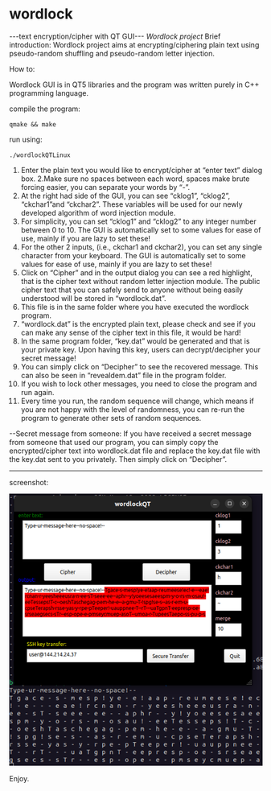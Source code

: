 # wordlock
---text encryption/cipher with QT GUI---
*Wordlock project*
Brief introduction:
Wordlock project aims at encrypting/ciphering plain text using pseudo-random shuffling and pseudo-random letter injection.

How to:

Wordlock GUI is in QT5 libraries and the program was written purely in C++ programming language.

compile the program:
```
qmake && make
```
run using:
```
./wordlockQTLinux
```

1. Enter the plain text you would like to encrypt/cipher at “enter text” dialog box.
2.Make sure no spaces between each word, spaces make brute forcing easier, you can separate your words by “-”.
3. At the right had side of the GUI, you can see “cklog1”, “cklog2”, “ckchar1”and “ckchar2”. These variables will be used for our newly developed algorithm of word injection module.
4. For simplicity, you can set “cklog1” and “cklog2” to any integer number between 0 to 10. The GUI is automatically set to some values for ease of use, mainly if you are lazy to set these!
5. For the other 2 inputs, (i.e., ckchar1 and ckchar2), you can set any single character from your keyboard. The GUI is automatically set to some values for ease of use, mainly if you are lazy to set these!
6. Click on “Cipher” and in the output dialog you can see a red highlight, that is the cipher text without random letter injection module. The public cipher text that you can safely send to anyone without being easily understood will be stored in “wordlock.dat”. 
7. This file is in the same folder where you have executed the wordlock program. 
8. “wordlock.dat” is the encrypted plain text, please check and see if you can make any sense of the cipher text in this file, it would be hard!
9. In the same program folder, “key.dat” would be generated and that is your private key. Upon having this key, users can decrypt/decipher your secret message! 
10. You can simply click on “Decipher” to see the recovered message. This can also be seen in “revealdem.dat” file in the program folder. 
11. If you wish to lock other messages, you need to close the program and run again.
12. Every time you run, the random sequence will change, which means if you are not happy with the level of randomness, you can re-run the program to generate other sets of random sequences. 

--Secret message from someone:
If you have received a secret message from someone that used our program, you can simply copy the encrypted/cipher text into wordlock.dat file and replace the key.dat file with the key.dat sent to you privately. Then simply click on “Decipher”.

---
screenshot:

![alt text](https://github.com/msbCyricTohoku/word-lock/blob/main/image/img1.png)

Enjoy.

